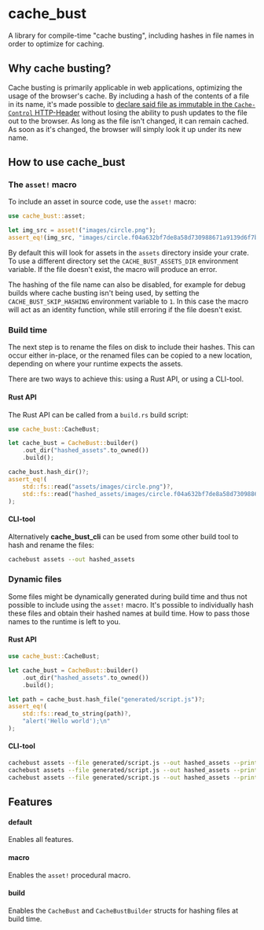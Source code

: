 # cache_bust

A library for compile-time "cache busting", including hashes in file names in order to optimize for caching.

## Why cache busting?

Cache busting is primarily applicable in web applications, optimizing the usage of the browser's cache.
By including a hash of the contents of a file in its name, it's made possible to [declare said file
as immutable in the `Cache-Control` HTTP-Header][`Cache-Control-immutable`] without losing the ability
to push updates to the file out to the browser. As long as the file isn't changed, it can remain cached.
As soon as it's changed, the browser will simply look it up under its new name.

## How to use cache_bust

### The `asset!` macro

To include an asset in source code, use the `asset!` macro:
```rs
use cache_bust::asset;

let img_src = asset!("images/circle.png");
assert_eq!(img_src, "images/circle.f04a632bf7de8a58d730988671a9139d6f7b3b197bbc78b6c74a4542eaa4878d.png");
```

By default this will look for assets in the `assets` directory inside your crate.
To use a different directory set the `CACHE_BUST_ASSETS_DIR` environment variable.
If the file doesn't exist, the macro will produce an error.

The hashing of the file name can also be disabled, for example for debug builds
where cache busting isn't being used, by setting the `CACHE_BUST_SKIP_HASHING`
environment variable to `1`. In this case the macro will act as an identity function,
while still erroring if the file doesn't exist.

### Build time

The next step is to rename the files on disk to include their hashes.
This can occur either in-place, or the renamed files can be copied to
a new location, depending on where your runtime expects the assets.

There are two ways to achieve this: using a Rust API, or using a CLI-tool.

#### Rust API

The Rust API can be called from a `build.rs` build script:
```rs
use cache_bust::CacheBust;

let cache_bust = CacheBust::builder()
	.out_dir("hashed_assets".to_owned())
	.build();

cache_bust.hash_dir()?;
assert_eq!(
	std::fs::read("assets/images/circle.png")?,
	std::fs::read("hashed_assets/images/circle.f04a632bf7de8a58d730988671a9139d6f7b3b197bbc78b6c74a4542eaa4878d.png")?
);
```

#### CLI-tool

Alternatively **cache_bust_cli** can be used from some other build tool
to hash and rename the files:
```sh
cachebust assets --out hashed_assets
```

### Dynamic files

Some files might be dynamically generated during build time and thus not
possible to include using the `asset!` macro. It's possible to
individually hash these files and obtain their hashed names at build time.
How to pass those names to the runtime is left to you.

#### Rust API

```rs
use cache_bust::CacheBust;

let cache_bust = CacheBust::builder()
	.out_dir("hashed_assets".to_owned())
	.build();

let path = cache_bust.hash_file("generated/script.js")?;
assert_eq!(
	std::fs::read_to_string(path)?,
	"alert('Hello world');\n"
);
```

#### CLI-tool

```sh
cachebust assets --file generated/script.js --out hashed_assets --print file-name # script.aab9[...].js
cachebust assets --file generated/script.js --out hashed_assets --print file-path # /path/to/script.aab9[...].js
cachebust assets --file generated/script.js --out hashed_assets --print hash # aab9[...]
```

## Features

#### default

Enables all features.

#### macro

Enables the `asset!` procedural macro.

#### build

Enables the `CacheBust` and `CacheBustBuilder` structs for hashing files at build time.

[`Cache-Control-immutable`]: https://developer.mozilla.org/en-US/docs/Web/HTTP/Headers/Cache-Control##caching_static_assets_with_cache_busting
